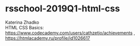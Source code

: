 # rsschool-2019Q1-html-css
Katerina Zhadko  
HTML CSS Basics: <https://www.codecademy.com/users/cathzetjo/achievements> , https://htmlacademy.ru/profile/id1026617
